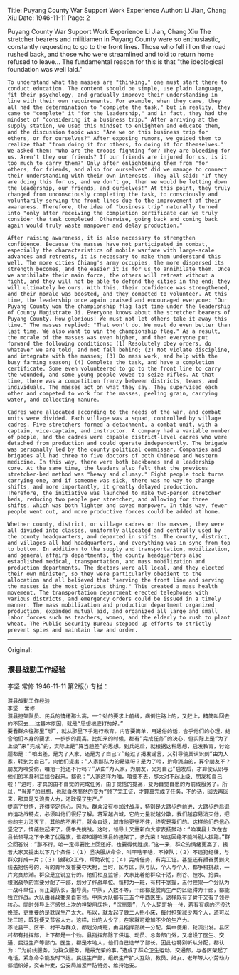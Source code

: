 Title: Puyang County War Support Work Experience
Author: Li Jian, Chang Xiu
Date: 1946-11-11
Page: 2

Puyang County War Support Work Experience
    Li Jian, Chang Xiu
    The stretcher bearers and militiamen in Puyang County were so enthusiastic, constantly requesting to go to the front lines. Those who fell ill on the road rushed back, and those who were streamlined and told to return home refused to leave... The fundamental reason for this is that "the ideological foundation was well laid."

    To understand what the masses are "thinking," one must start there to conduct education. The content should be simple, use plain language, fit their psychology, and gradually improve their understanding in line with their own requirements. For example, when they came, they all had the determination to "complete the task," but in reality, they came to "complete" it "for the leadership," and in fact, they had the mindset of "considering it a business trip." After arriving at the supply station, we used this mindset to enlighten and educate them, and the discussion topic was: "Are we on this business trip for others, or for ourselves?" After exposing rumors, we guided them to realize that "from doing it for others, to doing it for themselves." We asked them: "Who are the troops fighting for? They are bleeding for us. Aren't they our friends? If our friends are injured for us, is it too much to carry them?" Only after enlightening them from "for others, for friends, and also for ourselves" did we manage to connect their understanding with their own interests. They all said: "If they are doing this for us, and we don't go, then we would be letting down the leadership, our friends, and ourselves!" At this point, they truly changed from unconsciously completing the task, to consciously and voluntarily serving the front lines due to the improvement of their awareness. Therefore, the idea of "business trip" naturally turned into "only after receiving the completion certificate can we truly consider the task completed. Otherwise, going back and coming back again would truly waste manpower and delay production."

    After raising awareness, it is also necessary to strengthen confidence. Because the masses have not participated in combat, especially the characteristics of mobile warfare with large-scale advances and retreats, it is necessary to make them understand this well. The more cities Chiang's army occupies, the more dispersed its strength becomes, and the easier it is for us to annihilate them. Once we annihilate their main force, the others will retreat without a fight, and they will not be able to defend the cities in the end; they will ultimately be ours. With this, their confidence was strengthened, and their morale was boosted, and they competed to volunteer. At this time, the leadership once again praised and encouraged everyone: "Our Puyang County won the championship flag last time under the leadership of County Magistrate Ji. Everyone knows about the stretcher bearers of Puyang County. How glorious! We must not let others take it away this time." The masses replied: "That won't do. We must do even better than last time. We also want to win the championship flag." As a result, the morale of the masses was even higher, and then everyone put forward the following conditions: (1) Resolutely obey orders, do whatever we are told, and not fall behind; (2) Not violate discipline, and integrate with the masses; (3) Do mass work, and help with the busy farming season; (4) Complete the task, and have a completion certificate. Some even volunteered to go to the front line to carry the wounded, and some young people vowed to seize rifles. At that time, there was a competition frenzy between districts, teams, and individuals. The masses act on what they say. They supervised each other and competed to work for the masses, peeling grain, carrying water, and collecting manure.

    Cadres were allocated according to the needs of the war, and combat units were divided. Each village was a squad, controlled by village cadres. Five stretchers formed a detachment, a combat unit, with a captain, vice-captain, and instructor. A company had a variable number of people, and the cadres were capable district-level cadres who were detached from production and could operate independently. The brigade was personally led by the county political commissar. Companies and brigades all had three to five doctors of both Chinese and Western medicine. In this way, there were both backbones and a leadership core. At the same time, the leaders also felt that the previous stretcher-bed method was "heavy and clumsy." Eight people took turns carrying one, and if someone was sick, there was no way to change shifts, and more importantly, it greatly delayed production. Therefore, the initiative was launched to make two-person stretcher beds, reducing two people per stretcher, and allowing for three shifts, which was both lighter and saved manpower. In this way, fewer people went out, and more productive forces could be added at home.

    Whether county, district, or village cadres or the masses, they were all divided into classes, uniformly allocated and centrally used by the county headquarters, and departed in shifts. The county, district, and villages all had headquarters, and everything was in sync from top to bottom. In addition to the supply and transportation, mobilization, and general affairs departments, the county headquarters also established medical, transportation, and mass mobilization and production departments. The doctors were all local, and they elected their own minister, so they were particularly obedient to the allocation and all believed that "serving the front line and serving the masses is the most glorious thing." This created a mass health movement. The transportation department erected telephones with various districts, and emergency orders could be issued in a timely manner. The mass mobilization and production department organized production, expanded mutual aid, and organized all large and small labor forces such as teachers, women, and the elderly to rush to plant wheat. The Public Security Bureau stepped up efforts to strictly prevent spies and maintain law and order.



<hr /> 

Original: 


### 濮县战勤工作经验
李坚  常修
1946-11-11
第2版()
专栏：

    濮县战勤工作经验
    李坚  常修
    濮县担架队员、民兵的情绪那么高，一个劲的要求上前线，病倒住路上的，又赶上，精简叫回去的不回去……这基本原因，就是“思想根底打的好。”
    要看群众往那里“想”，就从那里下手进行教育。内容要简单，用通俗的话，合乎他们的心理，结合他们本身的要求，一步步的提高。比如来的时候，都有“完成任务”的决心，但实际上是“为了上级”来“完成”的，实际上是“算当趟差”的思想。到兵站后，就根据这种思想，启发教育，讨论题都是：“咱出差，是为了人家，还是为了自己？”经过了揭发谣言，又引导使其认识到“由为人家，转到为自己”。向他们提出：“人家部队为的是谁呀？是为了咱，拚命流血的，算个朋友不？朋友为咱受伤，咱抬一抬还不行吗？”从由“为人家，为朋友，又为自己”启发后，才算使认识与他们的本身利益结合起来。都说：“人家这样为咱，咱要不去，那太对不起上级、朋友和自己啦！”这时，才真的由不自觉的完成任务，由于觉悟的提高，变为自觉自愿的为前线服务了。所以，“当差”的思想，也就自然而然的变为“领了完工证，才算真完成了任务，不的话，回去再回来，那真是又浪费人力，还耽误了生产。”
    提高了觉悟，还得坚定信心。因为，群众没有参加过战斗，特别是大踏步的前进，大踏步的后退的运动战特点，必须叫他们很好了解。蒋军越占城，它的力量就越分散，我们越容易消灭他，把他的主力消灭了，其他的不用打，就会自退，城市他更守不住，终究是我们的。这样他们的信心坚定了，情绪鼓起来了，便争先挑战。这时，领导上又重新向大家表扬鼓动：“咱濮县上次在吉县长领导之下争来了优胜旗，谁都知道咱濮县的担架了，多光荣！咱这回绝不能叫别人拔跑。”群众回答说：“那不行，咱一定得要比上回还好。也要得优胜旗。”这一来，群众的情绪更高了，接着大家又提出以下几个条件：（１）坚决服从命令，叫干啥干啥，不掉队；（２）不违犯纪律，与群众打成一片；（３）做群众工作，帮助农忙；（４）完成任务，有完工证。甚至还有报奋勇到火线去抬伤号的，有的青年发誓要夺大枪，当时，区与区，队与队，个人与个人，都争相挑战，一片竞赛热潮。群众是立说立行的。他们相互监督，大家比着给群众干活，削谷、担水、拾粪。
    根据战争的需要分配了干部，划分了作战单位。每村为一班，有村干掌握，五付担架一个分队为一战斗单位，有正副队长，指导员。中队，人数不等，干部都是脱离生产的区级得力干部，都能独立作战。大队由县政委亲自带领。中队大队都有三五个中西医生。这样既有了骨干又有了领导核心。同时领导上还感觉上次的担架用床抬，“沉而笨”，八个人轮班抬一付，若有有病的还没法换班，更重要的是耽误生产太大。所以，就发起了做二人抬小床，每付担架减少两个人，还可以轮三班，既轻便又节省人力。这样，出的人少了，在家就可增加不少的生产力。
    不论县干、区干、村干与群众，都划分成班，由县指挥部统一分配，集中使用，轮流出发。县区村都有指挥部，上下都是一个劲。县指挥部除了供运、动员、总务部门外，又增设了医生、交通、民运生产等部门。医生，都是本地人，他们自己选举了部长，因此也特别听从分配，都认为：“为前线服务，为群众服务，是最光荣的事。”造成了群众卫生运动。交通部，与各区架起了电话，紧急命令能及时下达。民运生产部，组织生产扩大互助，教员、妇女、老年等大小劳动力都组织好，突击种麦，公安局加紧严防特务、维持治安。
